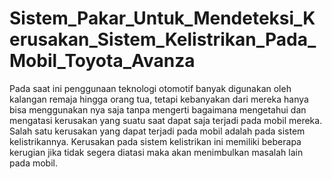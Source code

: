 # Sistem_Pakar_Untuk_Mendeteksi_Kerusakan_Sistem_Kelistrikan_Pada_Mobil_Toyota_Avanza
Pada saat ini penggunaan teknologi otomotif banyak digunakan oleh kalangan remaja hingga orang tua, tetapi kebanyakan dari mereka hanya bisa menggunakan nya saja tanpa mengerti bagaimana mengetahui dan mengatasi kerusakan yang suatu saat dapat saja terjadi pada mobil mereka. Salah satu kerusakan yang dapat terjadi pada mobil adalah pada sistem kelistrikannya. Kerusakan pada sistem kelistrikan ini memiliki beberapa kerugian jika tidak segera diatasi maka akan menimbulkan masalah lain pada mobil.
